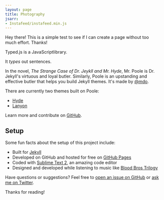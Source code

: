 ```yaml
---
layout: page
title: Photography
jsarr:
- Instafeed/instafeed.min.js
---
```


<p class="message">
  Hey there! This is a simple test to see if I can create a page without too much effort. Thanks!

</p>

<script type="text/javascript">
    var feed = new Instafeed({
        get: 'tagged',
        tagName: 'awesome',
        clientId: '61f98331b8f64074997d1f0ba8435d1d'
    });
    feed.run();
</script>

<div id="instafeed"></div>

<div id="typed-strings">
    <p>Typed.js is a JavaScriptlibrary.</p>
    <p>It <em>types</em> out sentences.</p>
</div>
<span id="typed"></span>

In the novel, *The Strange Case of Dr. Jeykll and Mr. Hyde*, Mr. Poole is Dr. Jekyll's virtuous and loyal butler. Similarly, Poole is an upstanding and effective butler that helps you build Jekyll themes. It's made by [@mdo](https://twitter.com/mdo).

There are currently two themes built on Poole:

* [Hyde](http://hyde.getpoole.com)
* [Lanyon](http://lanyon.getpoole.com)

Learn more and contribute on [GitHub](https://github.com/poole).

## Setup

Some fun facts about the setup of this project include:

* Built for [Jekyll](http://jekyllrb.com)
* Developed on GitHub and hosted for free on [GitHub Pages](https://pages.github.com)
* Coded with [Sublime Text 2](http://sublimetext.com), an amazing code editor
* Designed and developed while listening to music like [Blood Bros Trilogy](https://soundcloud.com/maddecent/sets/blood-bros-series)

Have questions or suggestions? Feel free to [open an issue on GitHub](https://github.com/poole/issues/new) or [ask me on Twitter](https://twitter.com/mdo).

Thanks for reading!
